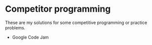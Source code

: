 # Competitor programming

These are my solutions for some competitive programming or practice problems.

* Google Code Jam